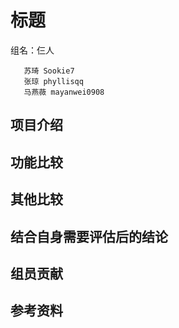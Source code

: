 # 标题 #

  组名：仨人
  
       苏琦 Sookie7
       张琼 phyllisqq
       马燕薇 mayanwei0908

## 项目介绍 ##

## 功能比较 ##

## 其他比较 ##

## 结合自身需要评估后的结论 ##

## 组员贡献 ##

## 参考资料 ##
